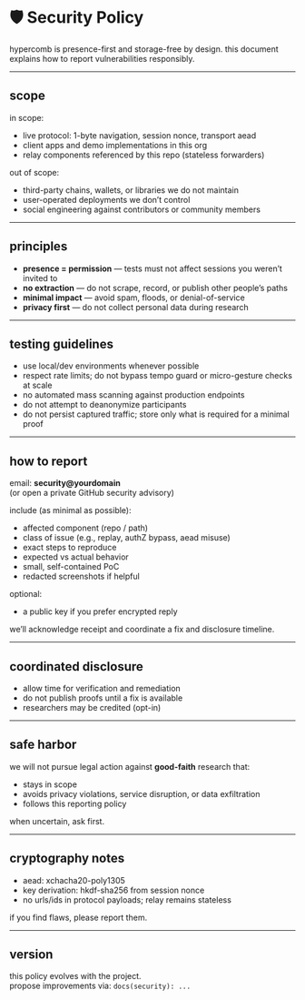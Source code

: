 # 🛡️ Security Policy

hypercomb is presence-first and storage-free by design. this document explains how to report vulnerabilities responsibly.

---

## scope

in scope:
- live protocol: 1-byte navigation, session nonce, transport aead
- client apps and demo implementations in this org
- relay components referenced by this repo (stateless forwarders)

out of scope:
- third-party chains, wallets, or libraries we do not maintain
- user-operated deployments we don’t control
- social engineering against contributors or community members

---

## principles

- **presence = permission** — tests must not affect sessions you weren’t invited to
- **no extraction** — do not scrape, record, or publish other people’s paths
- **minimal impact** — avoid spam, floods, or denial-of-service
- **privacy first** — do not collect personal data during research

---

## testing guidelines

- use local/dev environments whenever possible
- respect rate limits; do not bypass tempo guard or micro-gesture checks at scale
- no automated mass scanning against production endpoints
- do not attempt to deanonymize participants
- do not persist captured traffic; store only what is required for a minimal proof

---

## how to report

email: **security@yourdomain**  
(or open a private GitHub security advisory)

include (as minimal as possible):
- affected component (repo / path)
- class of issue (e.g., replay, authZ bypass, aead misuse)
- exact steps to reproduce
- expected vs actual behavior
- small, self-contained PoC
- redacted screenshots if helpful

optional:
- a public key if you prefer encrypted reply

we’ll acknowledge receipt and coordinate a fix and disclosure timeline.

---

## coordinated disclosure

- allow time for verification and remediation
- do not publish proofs until a fix is available
- researchers may be credited (opt-in)

---

## safe harbor

we will not pursue legal action against **good-faith** research that:
- stays in scope
- avoids privacy violations, service disruption, or data exfiltration
- follows this reporting policy

when uncertain, ask first.

---

## cryptography notes

- aead: xchacha20-poly1305
- key derivation: hkdf-sha256 from session nonce
- no urls/ids in protocol payloads; relay remains stateless

if you find flaws, please report them.

---

## version

this policy evolves with the project.  
propose improvements via: `docs(security): ...`

